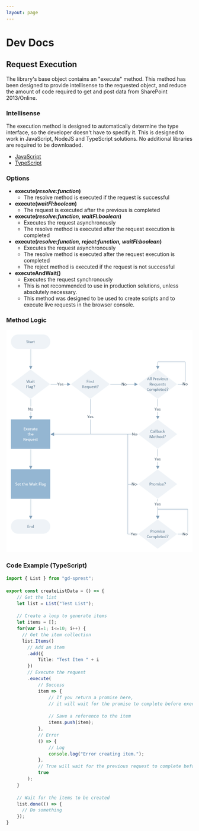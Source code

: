 ```yaml
---
layout: page
---
```

# Dev Docs

## Request Execution

The library's base object contains an "execute" method. This method has been designed to provide intellisense to the requested object, and reduce the amount of code required to get and post data from SharePoint 2013/Online.

### Intellisense

The execution method is designed to automatically determine the type interface, so the developer doesn't have to specify it. This is designed to work in JavaScript, NodeJS and TypeScript solutions. No additional libraries are required to be downloaded.
- [JavaScript](/dev/js)
- [TypeScript](/dev/ts)

### Options

- **execute(_resolve:function_)**
    - The resolve method is executed if the request is successful
- **execute(_waitFl:boolean_)**
    - The request is executed after the previous is completed
- **execute(_resolve:function, waitFl:boolean_)**
    - Executes the request asynchronously
    - The resolve method is executed after the request execution is completed
- **execute(_resolve:function, reject:function, waitFl:boolean_)**
    - Executes the request asynchronously
    - The resolve method is executed after the request execution is completed
    - The reject method is executed if the request is not successful
- **executeAndWait()**
    - Executes the request synchronously
    - This is not recommended to use in production solutions, unless absolutely necessary.
    - This method was designed to be used to create scripts and to execute live requests in the browser console.

### Method Logic

[<img src="/assets/images/execution-method.png" alt="Execute Method" style="max-width:100%" />](/assets/images/execution-method.png)

### Code Example (TypeScript)

```ts
import { List } from "gd-sprest";

export const createListData = () => {
    // Get the list
    let list = List("Test List");
    
    // Create a loop to generate items
    let items = [];
    for(var i=1; i<=10; i++) {
      // Get the item collection
      list.Items()
        // Add an item
        .add({
            Title: "Test Item " + i
        })
        // Execute the request
        .execute(
            // Success
            item => {
                // If you return a promise here,
                // it will wait for the promise to complete before executing the next request

                // Save a reference to the item
                items.push(item);
            },
            // Error
            () => {
                // Log
                console.log("Error creating item.");
            },
            // True will wait for the previous request to complete before executing
            true
        );
    }
    
    // Wait for the items to be created
    list.done(() => {
      // Do something
    });
}
```